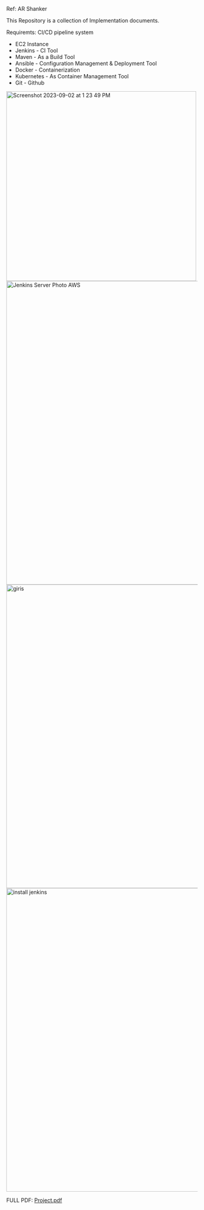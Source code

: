 Ref: AR Shanker 

This Repository is a collection of Implementation documents. 

Requiremts: CI/CD pipeline system

- EC2 Instance
- Jenkins - CI Tool
- Maven - As a Build Tool
- Ansible - Configuration Management & Deployment Tool
- Docker - Containerization
- Kubernetes - As Container Management Tool
- Git - Github

<img width="500" alt="Screenshot 2023-09-02 at 1 23 49 PM" src="https://github.com/mericalp/CI-CD-pipeline-System-with-Ansible-Kubernetes-Tomcat-Maven/assets/83503845/baeb814f-aeac-4e4c-ab94-7cceb1a37450">
<img width="800" alt="Jenkins Server Photo AWS" src="https://github.com/mericalp/CI-CD-pipeline-System-with-Ansible-Kubernetes-Tomcat-Maven/assets/83503845/11f1e85d-82f2-4492-8000-204c97b062ed">
<img width="800" alt="giris" src="https://github.com/mericalp/CI-CD-pipeline-System-with-Ansible-Kubernetes-Tomcat-Maven/assets/83503845/4412e234-65bb-4c19-afe6-4c413e4ea0ab">
<img width="800" alt="install jenkins " src="https://github.com/mericalp/CI-CD-pipeline-System-with-Ansible-Kubernetes-Tomcat-Maven/assets/83503845/fba67333-f587-4393-bf8a-322ef88bbab9">


FULL PDF:
[Project.pdf](https://github.com/mericalp/CI-CD-pipeline-System-with-Ansible-Kubernetes-Tomcat-Maven/files/12528857/Project.pdf)
